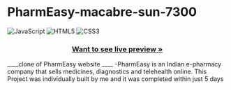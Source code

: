 # PharmEasy-macabre-sun-7300
 
<p align="center">
   
   ![JavaScript](https://img.shields.io/badge/javascript-%23323330.svg?style=for-the-badge&logo=javascript&logoColor=%23F7DF1E) ![HTML5](https://img.shields.io/badge/html5-%23E34F26.svg?style=for-the-badge&logo=html5&logoColor=white) ![CSS3](https://img.shields.io/badge/css3-%231572B6.svg?style=for-the-badge&logo=css3&logoColor=white)
    

</p>

<h3 align="center"><a href="https://spiffy-parfait-1c8f71.netlify.app/"><strong>Want to see live preview »</strong></a></h3>

 
  

____clone of  PharmEasy  website  ____     -PharmEasy is an Indian e-pharmacy company that sells medicines, diagnostics and telehealth online.
This Project was individually built by me and it was completed within just 5 days
  

<br />
